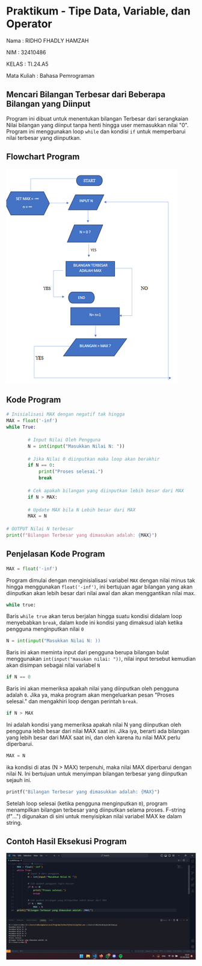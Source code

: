 # Praktikum - Tipe Data, Variable, dan Operator

Nama  : RIDHO FHADLY HAMZAH

NIM   : 32410486

KELAS : TI.24.A5

Mata Kuliah : Bahasa Pemrograman

## Mencari Bilangan Terbesar dari Beberapa Bilangan yang Diinput
Program ini dibuat untuk menentukan bilangan Terbesar dari serangkaian Nilai bilangan yang diinput tanpa henti hingga user memasukkan nilai "0".
Program ini menggunakan loop `while` dan kondisi `if` untuk memperbarui nilai terbesar yang diinputkan.

## Flowchart Program
![foto](https://github.com/Nakii-ru/foto/blob/main/Screenshot%202024-10-17%20220558.png?raw=true)

## Kode Program
```python
# Inisialisasi MAX dengan negatif tak hingga
MAX = float('-inf')
while True:

        # Input Nilai Oleh Pengguna
        N = int(input("Masukkan Nilai N: "))

        # Jika Nilai 0 diinputkan maka loop akan berakhir
        if N == 0:
            print("Proses selesai.")
            break

        # Cek apakah bilangan yang diinputkan lebih besar dari MAX 
        if N > MAX:

        # Update MAX bila N Lebih besar dari MAX
        MAX = N

# OUTPUT Nilai N terbesar
print(f"Bilangan Terbesar yang dimasukan adalah: {MAX}")

```
## Penjelasan Kode Program
```python
MAX = float('-inf')
```
Program dimulai dengan menginisialisasi variabel `MAX` dengan nilai minus tak hingga menggunakan `float('-inf')`, ini bertujuan agar bilangan yang akan diinputkan akan lebih besar dari nilai awal dan akan menggantikan nilai max.
```python
while true:
```
Baris `while true` akan terus berjalan hingga suatu kondisi didalam loop menyebabkan `break`, dalam kode ini kondisi yang dimaksud ialah ketika pengguna menginputkan nilai `0`
```python
N = int(input("Masukkan Nilai N: ))
```
Baris ini akan meminta input dari pengguna berupa bilangan bulat menggunakan `int(input("masukan nilai: "))`, nilai input tersebut kemudian akan disimpan sebagai nilai variabel `N`
```python
if N == 0
```
Baris ini akan memeriksa apakah nilai yang diinputkan oleh pengguna adalah `0`. Jika ya, maka program akan mengeluarkan pesan "Proses selesai." dan mengakhiri loop dengan perintah `break`.
```python
if N > MAX
```
Ini adalah kondisi yang memeriksa apakah nilai N yang diinputkan oleh pengguna lebih besar dari nilai MAX saat ini. Jika iya, berarti ada bilangan yang lebih besar dari MAX saat ini, dan oleh karena itu nilai MAX perlu diperbarui.
```python
MAX = N
```
ika kondisi di atas (N > MAX) terpenuhi, maka nilai MAX diperbarui dengan nilai N. Ini bertujuan untuk menyimpan bilangan terbesar yang diinputkan sejauh ini.
```python
printf("Bilangan Terbesar yang dimasukkan adalah: {MAX}")
```
Setelah loop selesai (ketika pengguna menginputkan `0`), program menampilkan bilangan terbesar yang diinputkan selama proses. F-string (f"...") digunakan di sini untuk menyisipkan nilai variabel MAX ke dalam string.

## Contoh Hasil Eksekusi Program
![foto](https://github.com/Nakii-ru/foto/blob/main/Screenshot%202024-10-17%20222239.png?raw=true)
